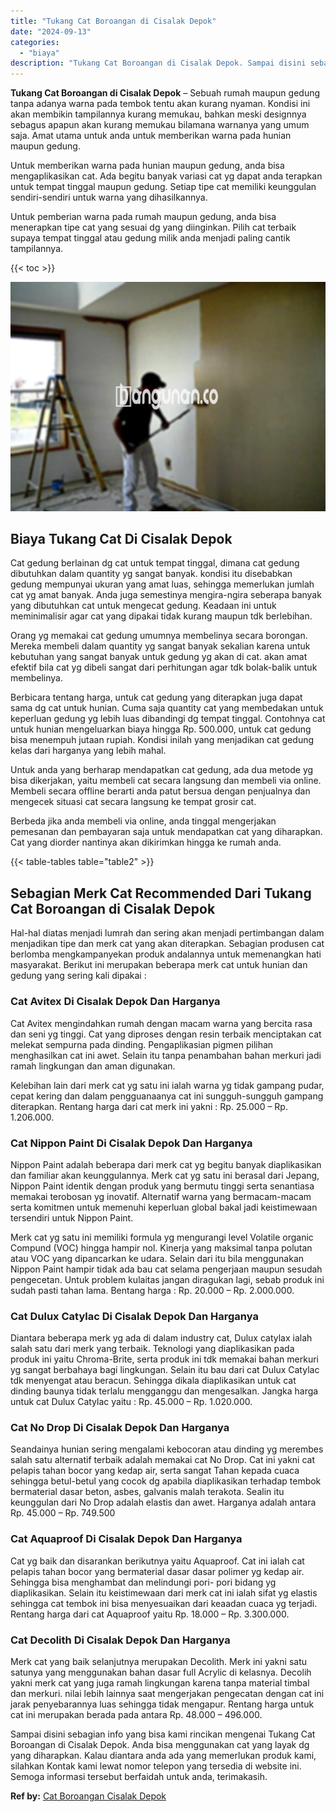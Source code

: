 ```yaml
---
title: "Tukang Cat Boroangan di Cisalak Depok"
date: "2024-09-13"
categories: 
  - "biaya"
description: "Tukang Cat Boroangan di Cisalak Depok. Sampai disini sebagian info yang bisa kami rincikan mengenai Tukang Cat Boroangan di Cisalak Depok. Anda bisa mengguna..."
---
```


**Tukang Cat Boroangan di Cisalak Depok** – Sebuah rumah maupun gedung tanpa adanya warna pada tembok tentu akan kurang nyaman. Kondisi ini akan membikin tampilannya kurang memukau, bahkan meski designnya sebagus apapun akan kurang memukau bilamana warnanya yang umum saja. Amat utama untuk anda untuk memberikan warna pada hunian maupun gedung.

Untuk memberikan warna pada hunian maupun gedung, anda bisa mengaplikasikan cat. Ada begitu banyak variasi cat yg dapat anda terapkan untuk tempat tinggal maupun gedung. Setiap tipe cat memiliki keunggulan sendiri-sendiri untuk warna yang dihasilkannya.

Untuk pemberian warna pada rumah maupun gedung, anda bisa menerapkan tipe cat yang sesuai dg yang diinginkan. Pilih cat terbaik supaya tempat tinggal atau gedung milik anda menjadi paling cantik tampilannya.

{{< toc >}}

![Tukang Cat Boroangan di Cisalak Depok](/images/jasa-cat-murah42.png)

## Biaya Tukang Cat Di Cisalak Depok

Cat gedung berlainan dg cat untuk tempat tinggal, dimana cat gedung dibutuhkan dalam quantity yg sangat banyak. kondisi itu disebabkan gedung mempunyai ukuran yang amat luas, sehingga memerlukan jumlah cat yg amat banyak. Anda juga semestinya mengira-ngira seberapa banyak yang dibutuhkan cat untuk mengecat gedung. Keadaan ini untuk meminimalisir agar cat yang dipakai tidak kurang maupun tdk berlebihan.

Orang yg memakai cat gedung umumnya membelinya secara borongan. Mereka membeli dalam quantity yg sangat banyak sekalian karena untuk kebutuhan yang sangat banyak untuk gedung yg akan di cat. akan amat efektif bila cat yg dibeli sangat dari perhitungan agar tdk bolak-balik untuk membelinya.

Berbicara tentang harga, untuk cat gedung yang diterapkan juga dapat sama dg cat untuk hunian. Cuma saja quantity cat yang membedakan untuk keperluan gedung yg lebih luas dibandingi dg tempat tinggal. Contohnya cat untuk hunian mengeluarkan biaya hingga Rp. 500.000, untuk cat gedung bisa menempuh jutaan rupiah. Kondisi inilah yang menjadikan cat gedung kelas dari harganya yang lebih mahal.

Untuk anda yang berharap mendapatkan cat gedung, ada dua metode yg bisa dikerjakan, yaitu membeli cat secara langsung dan membeli via online. Membeli secara offline berarti anda patut bersua dengan penjualnya dan mengecek situasi cat secara langsung ke tempat grosir cat.

Berbeda jika anda membeli via online, anda tinggal mengerjakan pemesanan dan pembayaran saja untuk mendapatkan cat yang diharapkan. Cat yang diorder nantinya akan dikirimkan hingga ke rumah anda.

{{< table-tables table="table2" >}}

## Sebagian Merk Cat Recommended Dari Tukang Cat Boroangan di Cisalak Depok

Hal-hal diatas menjadi lumrah dan sering akan menjadi pertimbangan dalam menjadikan tipe dan merk cat yang akan diterapkan. Sebagian produsen cat berlomba mengkampanyekan produk andalannya untuk memenangkan hati masyarakat. Berikut ini merupakan beberapa merk cat untuk hunian dan gedung yang sering kali dipakai :

### Cat Avitex Di Cisalak Depok Dan Harganya

Cat Avitex mengindahkan rumah dengan macam warna yang bercita rasa dan seni yg tinggi. Cat yang diproses dengan resin terbaik menciptakan cat melekat sempurna pada dinding. Pengaplikasian pigmen pilihan menghasilkan cat ini awet. Selain itu tanpa penambahan bahan merkuri jadi ramah lingkungan dan aman digunakan.

Kelebihan lain dari merk cat yg satu ini ialah warna yg tidak gampang pudar, cepat kering dan dalam pengguanaanya cat ini sungguh-sungguh gampang diterapkan. Rentang harga dari cat merk ini yakni : Rp. 25.000 – Rp. 1.206.000.

### Cat Nippon Paint Di Cisalak Depok Dan Harganya

Nippon Paint adalah beberapa dari merk cat yg begitu banyak diaplikasikan dan familiar akan keunggulannya. Merk cat yg satu ini berasal dari Jepang, Nippon Paint identik dengan produk yang bermutu tinggi serta senantiasa memakai terobosan yg inovatif. Alternatif warna yang bermacam-macam serta komitmen untuk memenuhi keperluan global bakal jadi keistimewaan tersendiri untuk Nippon Paint.

Merk cat yg satu ini memiliki formula yg mengurangi level Volatile organic Compund (VOC) hingga hampir nol. Kinerja yang maksimal tanpa polutan atau VOC yang dipancarkan ke udara. Selain dari itu bila menggunakan Nippon Paint hampir tidak ada bau cat selama pengerjaan maupun sesudah pengecetan. Untuk problem kulaitas jangan diragukan lagi, sebab produk ini sudah pasti tahan lama. Bentang harga : Rp. 20.000 – Rp. 2.000.000.

### Cat Dulux Catylac Di Cisalak Depok Dan Harganya

Diantara beberapa merk yg ada di dalam industry cat, Dulux catylax ialah salah satu dari merk yang terbaik. Teknologi yang diaplikasikan pada produk ini yaitu Chroma-Brite, serta produk ini tdk memakai bahan merkuri yg sangat berbahaya bagi lingkungan. Selain itu bau dari cat Dulux Catylac tdk menyengat atau beracun. Sehingga dikala diaplikasikan untuk cat dinding baunya tidak terlalu mengganggu dan mengesalkan. Jangka harga untuk cat Dulux Catylac yaitu : Rp. 45.000 – Rp. 1.020.000.

### Cat No Drop Di Cisalak Depok Dan Harganya

Seandainya hunian sering mengalami kebocoran atau dinding yg merembes salah satu alternatif terbaik adalah memakai cat No Drop. Cat ini yakni cat pelapis tahan bocor yang kedap air, serta sangat Tahan kepada cuaca sehingga betul-betul yang cocok dg apabila diaplikasikan terhadap tembok bermaterial dasar beton, asbes, galvanis malah terakota. Sealin itu keunggulan dari No Drop adalah elastis dan awet. Harganya adalah antara Rp. 45.000 – Rp. 749.500

### Cat Aquaproof Di Cisalak Depok Dan Harganya

Cat yg baik dan disarankan berikutnya yaitu Aquaproof. Cat ini ialah cat pelapis tahan bocor yang bermaterial dasar dasar polimer yg kedap air. Sehingga bisa menghambat dan melindungi pori- pori bidang yg diaplikasikan. Selain itu keistimewaan dari merk cat ini ialah sifat yg elastis sehingga cat tembok ini bisa menyesuaikan dari keaadan cuaca yg terjadi. Rentang harga dari cat Aquaproof yaitu Rp. 18.000 – Rp. 3.300.000.

### Cat Decolith Di Cisalak Depok Dan Harganya

Merk cat yang baik selanjutnya merupakan Decolith. Merk ini yakni satu satunya yang menggunakan bahan dasar full Acrylic di kelasnya. Decolih yakni merk cat yang juga ramah lingkungan karena tanpa material timbal dan merkuri. nilai lebih lainnya saat mengerjakan pengecatan dengan cat ini jarak penyebarannya luas sehingga tidak mengapur. Rentang harga untuk cat ini merupakan berada pada antara Rp. 48.000 – 496.000.

Sampai disini sebagian info yang bisa kami rincikan mengenai Tukang Cat Boroangan di Cisalak Depok. Anda bisa menggunakan cat yang layak dg yang diharapkan. Kalau diantara anda ada yang memerlukan produk kami, silahkan Kontak kami lewat nomor telepon yang tersedia di website ini. Semoga informasi tersebut berfaidah untuk anda, terimakasih.

**Ref by:** [Cat Boroangan Cisalak Depok](https://id.wikipedia.org/wiki/Cat)
